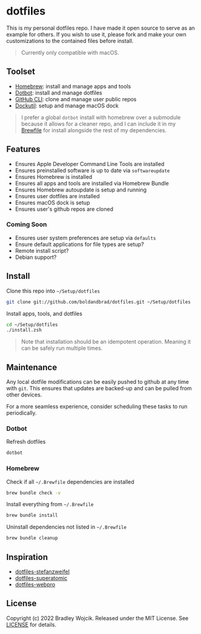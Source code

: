 # dotfiles

This is my personal dotfiles repo. I have made it open
source to serve as an example for others. If you wish to
use it, please fork and make your own customizations to the
contained files before install.

> Currently only compatible with macOS.

## Toolset

- [Homebrew](https://brew.sh): install and manage apps and tools
- [Dotbot](https://github.com/anishathalye/dotbot): install and manage dotfiles
- [GitHub CLI](https://cli.github.com): clone and manage user public repos
- [Dockutil](https://github.com/kcrawford/dockutil): setup and manage macOS dock

> I prefer a global `dotbot` install with homebrew over
> a submodule because it allows for a cleaner repo,
> and I can include it in my [Brewfile](/brew/Brewfile) for install alongside
> the rest of my dependencies.

## Features

- Ensures Apple Developer Command Line Tools are installed
- Ensures preinstalled software is up to date via `softwareupdate`
- Ensures Homebrew is installed
- Ensures all apps and tools are installed via Homebrew Bundle
- Ensures Homebrew autoupdate is setup and running
- Ensures user dotfiles are installed
- Ensures macOS dock is setup
- Ensures user's github repos are cloned

### Coming Soon

- Ensures user system preferences are setup via `defaults`
- Ensure default applications for file types are setup?
- Remote install script?
- Debian support?

## Install

Clone this repo into `~/Setup/dotfiles`

```zsh
git clone git://github.com/boldandbrad/dotfiles.git ~/Setup/dotfiles
```

Install apps, tools, and dotfiles

```zsh
cd ~/Setup/dotfiles
./install.zsh
```

> Note that installation should be an idempotent
> operation. Meaning it can be safely run multiple times.

## Maintenance

Any local dotfile modifications can be easily pushed to github
at any time with `git`. This ensures that updates are
backed-up and can be pulled from other devices.

For a more seamless experience, consider scheduling these
tasks to run periodically.

### Dotbot

Refresh dotfiles

```zsh
dotbot
```

### Homebrew

Check if all `~/.Brewfile` dependencies are installed

```zsh
brew bundle check -v
```

Install everything from `~/.Brewfile`

```zsh
brew bundle install
```

Uninstall dependencies not listed in `~/.Brewfile`

```zsh
brew bundle cleanup
```

## Inspiration

- [dotfiles-stefanzweifel](https://github.com/stefanzweifel/dotfiles)
- [dotfiles-superatomic](https://github.com/superatomic/dotfiles)
- [dotfiles-webpro](https://github.com/webpro/dotfiles)

## License

Copyright (c) 2022 Bradley Wojcik. Released under the MIT
License. See [LICENSE](LICENSE) for details.
